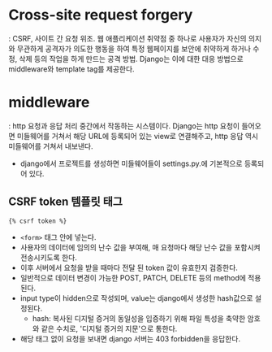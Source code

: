 # Cross-site request forgery

: CSRF, 사이트 간 요청 위조. 웹 애플리케이션 취약점 중 하나로 사용자가 자신의 의지와 무관하게 공격자가 의도한 행동을 하여 특정 웹페이지를 보안에 취약하게 하거나 수정, 삭제 등의 작업을 하게 만드는 공격 방법. Django는 이에 대한 대응 방법으로 middleware와 template tag를 제공한다.



# middleware

: http 요청과 응답 처리 중간에서 작동하는 시스템이다. Django는 http 요청이 들어오면 미들웨어를 거쳐서 해당 URL에 등록되어 있는 view로 연결해주고, http 응답 역시 미들웨어를 거쳐서 내보낸다.

- django에서 프로젝트를 생성하면 미들웨어들이 settings.py.에 기본적으로 등록되어 있다.



## CSRF token 템플릿 태그 

```django
{% csrf token %}
```

- `<form>` 태그 안에 넣는다.
- 사용자의 데이터에 임의의 난수 값을 부여해, 매 요청마다 해당 난수 값을 포함시켜 전송시키도록 한다.
- 이후 서버에서 요청을 받을 때마다 전달 된 token 값이 유효한지 검증한다.
- 일반적으로 데이터 변경이 가능한 POST, PATCH, DELETE 등의 method에 적용된다.
- input type이 hidden으로 작성되며, value는 django에서 생성한 hash값으로 설정된다.
  - hash: 복사된 디지털 증거의 동일성을 입증하기 위해 파일 특성을 축약한 암호와 같은 수치로, '디지털 증거의 지문'으로 통한다. 
- 해당 태그 없이 요청을 보내면 django 서버는 403 forbidden을 응답한다.